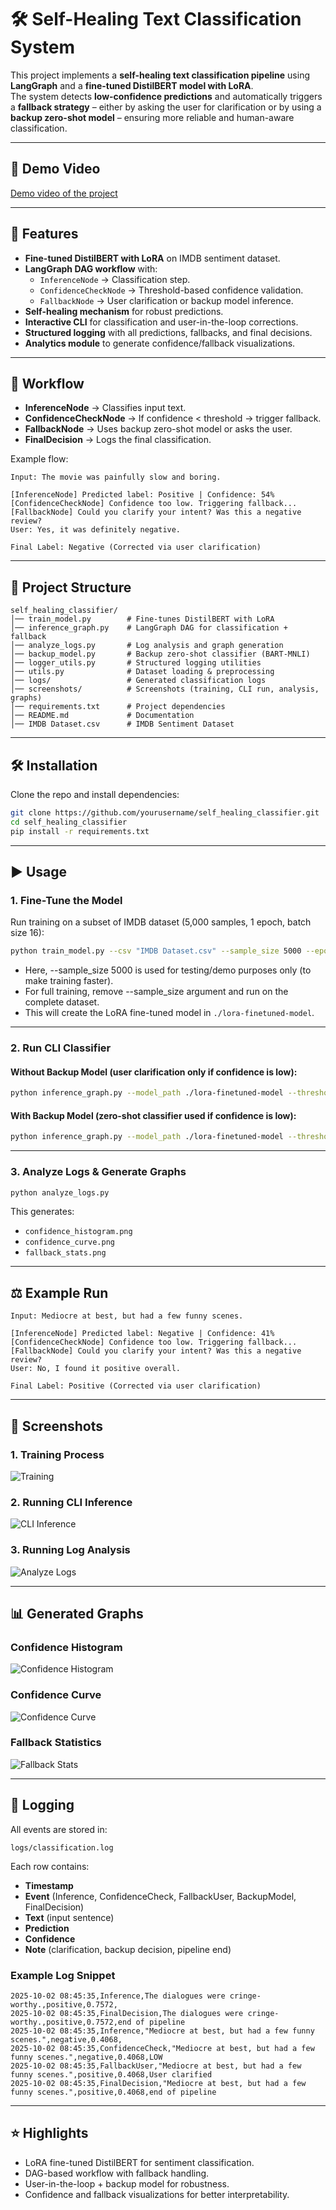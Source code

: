 # 🛠️ Self-Healing Text Classification System  

This project implements a **self-healing text classification pipeline** using **LangGraph** and a **fine-tuned DistilBERT model with LoRA**.  
The system detects **low-confidence predictions** and automatically triggers a **fallback strategy** – either by asking the user for clarification or by using a **backup zero-shot model** – ensuring more reliable and human-aware classification.  

---

## 🎥 Demo Video
[Demo video of the project](https://your-demo-link.com)  

---

## 🚀 Features
- **Fine-tuned DistilBERT with LoRA** on IMDB sentiment dataset.  
- **LangGraph DAG workflow** with:  
  - `InferenceNode` → Classification step.  
  - `ConfidenceCheckNode` → Threshold-based confidence validation.  
  - `FallbackNode` → User clarification or backup model inference.  
- **Self-healing mechanism** for robust predictions.  
- **Interactive CLI** for classification and user-in-the-loop corrections.  
- **Structured logging** with all predictions, fallbacks, and final decisions.  
- **Analytics module** to generate confidence/fallback visualizations.  

---

## 🧩 Workflow

- **InferenceNode** → Classifies input text.  
- **ConfidenceCheckNode** → If confidence < threshold → trigger fallback.  
- **FallbackNode** → Uses backup zero-shot model or asks the user.  
- **FinalDecision** → Logs the final classification.  

Example flow:

```text
Input: The movie was painfully slow and boring.

[InferenceNode] Predicted label: Positive | Confidence: 54%
[ConfidenceCheckNode] Confidence too low. Triggering fallback...
[FallbackNode] Could you clarify your intent? Was this a negative review?
User: Yes, it was definitely negative.

Final Label: Negative (Corrected via user clarification)
```

---

## 📂 Project Structure

```
self_healing_classifier/
│── train_model.py        # Fine-tunes DistilBERT with LoRA
│── inference_graph.py    # LangGraph DAG for classification + fallback
│── analyze_logs.py       # Log analysis and graph generation
│── backup_model.py       # Backup zero-shot classifier (BART-MNLI)
│── logger_utils.py       # Structured logging utilities
│── utils.py              # Dataset loading & preprocessing
│── logs/                 # Generated classification logs
│── screenshots/          # Screenshots (training, CLI run, analysis, graphs)
│── requirements.txt      # Project dependencies
│── README.md             # Documentation
│── IMDB Dataset.csv      # IMDB Sentiment Dataset
```

---

## 🛠️ Installation

Clone the repo and install dependencies:

```bash
git clone https://github.com/yourusername/self_healing_classifier.git
cd self_healing_classifier
pip install -r requirements.txt
```

---

## ▶️ Usage

### 1. Fine-Tune the Model  
Run training on a subset of IMDB dataset (5,000 samples, 1 epoch, batch size 16):  

```bash
python train_model.py --csv "IMDB Dataset.csv" --sample_size 5000 --epochs 1 --batch_size 16
```
- Here, --sample_size 5000 is used for testing/demo purposes only (to make training faster).
- For full training, remove --sample_size argument and run on the complete dataset.
- This will create the LoRA fine-tuned model in `./lora-finetuned-model`.

---

### 2. Run CLI Classifier  

#### Without Backup Model (user clarification only if confidence is low):  
```bash
python inference_graph.py --model_path ./lora-finetuned-model --threshold 0.7
```

#### With Backup Model (zero-shot classifier used if confidence is low):  
```bash
python inference_graph.py --model_path ./lora-finetuned-model --threshold 0.7 --use_backup
```

---

### 3. Analyze Logs & Generate Graphs  
```bash
python analyze_logs.py
```

This generates:  
- `confidence_histogram.png`  
- `confidence_curve.png`  
- `fallback_stats.png`  

---

## ⚖️ Example Run

```text
Input: Mediocre at best, but had a few funny scenes.

[InferenceNode] Predicted label: Negative | Confidence: 41%
[ConfidenceCheckNode] Confidence too low. Triggering fallback...
[FallbackNode] Could you clarify your intent? Was this a negative review?
User: No, I found it positive overall.

Final Label: Positive (Corrected via user clarification)
```

---

## 📸 Screenshots

### 1. Training Process  
![Training](screenshots/1.png)

### 2. Running CLI Inference  
![CLI Inference](screenshots/2.png)

### 3. Running Log Analysis  
![Analyze Logs](screenshots/3.png)

---

## 📊 Generated Graphs

### Confidence Histogram  
![Confidence Histogram](screenshots/confidence_histogram.png)

### Confidence Curve  
![Confidence Curve](screenshots/confidence_curve.png)

### Fallback Statistics  
![Fallback Stats](screenshots/fallback_stats.png)

---

## 📝 Logging

All events are stored in:  

```
logs/classification.log
```

Each row contains:  
- **Timestamp**  
- **Event** (Inference, ConfidenceCheck, FallbackUser, BackupModel, FinalDecision)  
- **Text** (input sentence)  
- **Prediction**  
- **Confidence**  
- **Note** (clarification, backup decision, pipeline end)  

### Example Log Snippet
```
2025-10-02 08:45:35,Inference,The dialogues were cringe-worthy.,positive,0.7572,
2025-10-02 08:45:35,FinalDecision,The dialogues were cringe-worthy.,positive,0.7572,end of pipeline
2025-10-02 08:45:35,Inference,"Mediocre at best, but had a few funny scenes.",negative,0.4068,
2025-10-02 08:45:35,ConfidenceCheck,"Mediocre at best, but had a few funny scenes.",negative,0.4068,LOW
2025-10-02 08:45:35,FallbackUser,"Mediocre at best, but had a few funny scenes.",positive,0.4068,User clarified
2025-10-02 08:45:35,FinalDecision,"Mediocre at best, but had a few funny scenes.",positive,0.4068,end of pipeline
```

---

## ⭐ Highlights

- LoRA fine-tuned DistilBERT for sentiment classification.  
- DAG-based workflow with fallback handling.  
- User-in-the-loop + backup model for robustness.  
- Confidence and fallback visualizations for better interpretability.  
